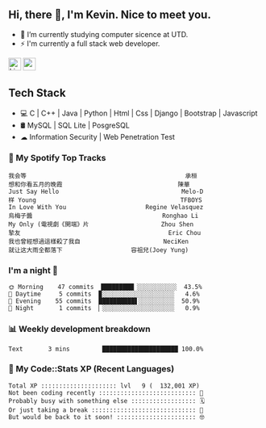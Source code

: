 ## Hi, there 👋, I'm Kevin. Nice to meet you.

- 🌱 I’m currently studying computer sicence at UTD.
- ⚡ I'm currently a full stack web developer.

<a href="https://www.linkedin.com/in/kevin12686/"><img alt="LinkedIn" src="https://img.shields.io/badge/linkedin%20-%230077B5.svg?&style=for-the-badge&logo=linkedin&logoColor=white" height=25></a>
<a href="https://www.instagram.com/kevin12686/"><img src="https://img.shields.io/badge/instagram-3f729b?&style=for-the-badge&logo=instagram&logoColor=white" height=25></a>

## Tech Stack

* 💻 C | C++ | Java | Python | Html | Css | Django | Bootstrap | Javascript
* 🛢️ MySQL | SQL Lite | PosgreSQL
* ☁ Information Security | Web Penetration Test

### 🎵 My Spotify Top Tracks

<!-- spotify start -->

```text
我会等                                            承桓
想和你看五月的晚霞                                陳華
Just Say Hello                                  Melo-D
样 Young                                        TFBOYS
In Love With You                      Regine Velasquez
烏梅子醬                                    Ronghao Li
My Only (電視劇《開端》片                    Zhou Shen
摯友                                         Eric Chou
我也曾經想過這樣殺了我自                       NeciKen
就让这大雨全都落下                   容祖兒(Joey Yung)
```

<!-- spotify end -->

### I'm a night 🦉

<!-- early_bird start -->

```text
🌞 Morning    47 commits  █████████▏░░░░░░░░░░░  43.5%
🌆 Daytime     5 commits  ▉░░░░░░░░░░░░░░░░░░░░   4.6%
🌃 Evening    55 commits  ██████████▋░░░░░░░░░░  50.9%
🌙 Night       1 commits  ▏░░░░░░░░░░░░░░░░░░░░   0.9%
```

<!-- early_bird end -->

### 📊 Weekly development breakdown

<!-- code_time start -->

```text
Text       3 mins         █████████████████████ 100.0%
```

<!-- code_time end -->

### 🧰 My Code::Stats XP (Recent Languages)

<!-- codestats start -->

```text
Total XP ::::::::::::::::::::: lvl   9 (  132,001 XP) 
Not been coding recently ::::::::::::::::::::::::::: 🙈
Probably busy with something else :::::::::::::::::: 🗓
Or just taking a break ::::::::::::::::::::::::::::: 🌴
But would be back to it soon! :::::::::::::::::::::: 🤓
```

<!-- codestats end -->
